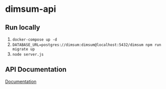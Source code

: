 # dimsum-api

## Run locally

1. `docker-compose up -d`
2. `DATABASE_URL=postgres://dimsum:dimsum@localhost:5432/dimsum npm run migrate up`
3. `node server.js`

## API Documentation

[Documentation](https://documenter.getpostman.com/view/1138385/2s8Z75SphX)
